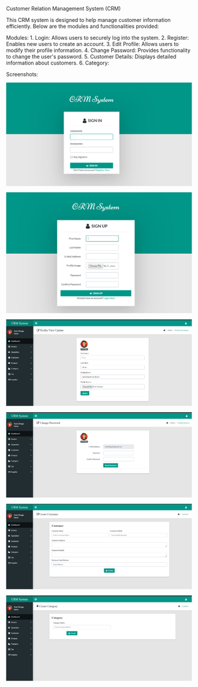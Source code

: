 Customer Relation Management System (CRM)

This CRM system is designed to help manage customer information efficiently. Below are the modules and functionalities provided:

Modules:
        1. Login: Allows users to securely log into the system.
        2. Register: Enables new users to create an account.
        3. Edit Profile: Allows users to modify their profile information.
        4. Change Password: Provides functionality to change the user's password.
        5. Customer Details: Displays detailed information about customers.
        6. Category: 

Screenshots:

![alt text](<1. SignIn_image.png>)

![alt text](<2. SignUp_image.png>)

![alt text](<3. Profile_image.png>)

![alt text](<4. ChangePassword_image.png>)

![alt text](<5. Customer_image.png>)

![alt text](<6. Catergory_image.png>)